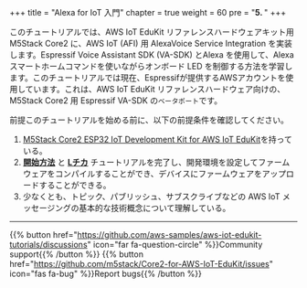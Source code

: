 +++
title = "Alexa for IoT 入門"
chapter = true
weight = 60
pre = "<b>5. </b>"
+++

このチュートリアルでは、AWS IoT EduKit リファレンスハードウェアキット用 M5Stack Core2 に、AWS IoT (AFI) 用 AlexaVoice Service Integration を実装します。Espressif Voice Assistant SDK (VA-SDK) とAlexa を使用して、Alexa スマートホームコマンドを使いながらオンボード LED を制御する方法を学習します。このチュートリアルでは現在、Espressifが提供するAWSアカウントを使用しています。これは、AWS IoT EduKit リファレンスハードウェア向けの、M5Stack Core2 用 Espressif VA-SDK の`ベータポート`です。

前提このチュートリアルを始める前に、以下の前提条件を確認してください。

1. [M5Stack Core2 ESP32 IoT Development Kit for AWS IoT EduKit](https://ssci.to/Core2_for_AWS)を持っている。
2. [**開始方法**](/jp/getting-started.html) と [**Lチカ**](/jp/blinky-hello-world.html) チュートリアルを完了し、開発環境を設定してファームウェアをコンパイルすることができ、デバイスにファームウェアをアップロードすることができる。
3. 少なくとも、トピック、パブリッシュ、サブスクライブなどの AWS IoT メッセージングの基本的な技術概念について理解している。

---
{{% button href="https://github.com/aws-samples/aws-iot-edukit-tutorials/discussions" icon="far fa-question-circle" %}}Community support{{% /button %}} {{% button href="https://github.com/m5stack/Core2-for-AWS-IoT-EduKit/issues" icon="fas fa-bug" %}}Report bugs{{% /button %}}